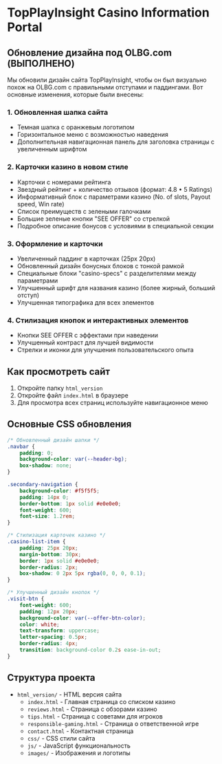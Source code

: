 # TopPlayInsight Casino Information Portal

## Обновление дизайна под OLBG.com (ВЫПОЛНЕНО)

Мы обновили дизайн сайта TopPlayInsight, чтобы он был визуально похож на OLBG.com с правильными отступами и паддингами. Вот основные изменения, которые были внесены:

### 1. Обновленная шапка сайта
- Темная шапка с оранжевым логотипом
- Горизонтальное меню с возможностью наведения
- Дополнительная навигационная панель для заголовка страницы с увеличенным шрифтом

### 2. Карточки казино в новом стиле
- Карточки с номерами рейтинга
- Звездный рейтинг + количество отзывов (формат: 4.8 • 5 Ratings)
- Информативный блок с параметрами казино (No. of slots, Payout speed, Win rate)
- Список преимуществ с зелеными галочками
- Большие зеленые кнопки "SEE OFFER" со стрелкой
- Подробное описание бонусов с условиями в специальной секции

### 3. Оформление и карточки
- Увеличенный паддинг в карточках (25px 20px)
- Обновленный дизайн бонусных блоков с тонкой рамкой
- Специальные блоки "casino-specs" с разделителями между параметрами
- Улучшенный шрифт для названия казино (более жирный, больший отступ)
- Улучшенная типографика для всех элементов

### 4. Стилизация кнопок и интерактивных элементов
- Кнопки SEE OFFER с эффектами при наведении
- Улучшенный контраст для лучшей видимости
- Стрелки и иконки для улучшения пользовательского опыта

## Как просмотреть сайт

1. Откройте папку `html_version` 
2. Откройте файл `index.html` в браузере
3. Для просмотра всех страниц используйте навигационное меню

## Основные CSS обновления

```css
/* Обновленный дизайн шапки */
.navbar {
    padding: 0;
    background-color: var(--header-bg);
    box-shadow: none;
}

.secondary-navigation {
    background-color: #f5f5f5;
    padding: 14px 0;
    border-bottom: 1px solid #e0e0e0;
    font-weight: 600;
    font-size: 1.2rem;
}

/* Стилизация карточек казино */
.casino-list-item {
    padding: 25px 20px;
    margin-bottom: 30px;
    border: 1px solid #e0e0e0;
    border-radius: 2px;
    box-shadow: 0 2px 5px rgba(0, 0, 0, 0.1);
}

/* Улучшенный дизайн кнопок */
.visit-btn {
    font-weight: 600;
    padding: 12px 20px;
    background-color: var(--offer-btn-color);
    color: white;
    text-transform: uppercase;
    letter-spacing: 0.5px;
    border-radius: 4px;
    transition: background-color 0.2s ease-in-out;
}
```

## Структура проекта

- `html_version/` - HTML версия сайта
  - `index.html` - Главная страница со списком казино
  - `reviews.html` - Страница с обзорами казино
  - `tips.html` - Страница с советами для игроков
  - `responsible-gaming.html` - Страница о ответственной игре
  - `contact.html` - Контактная страница
  - `css/` - CSS стили сайта
  - `js/` - JavaScript функциональность
  - `images/` - Изображения и логотипы